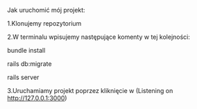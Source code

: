 Jak uruchomić mój projekt:

1.Klonujemy repozytorium

2.W terminalu wpisujemy następujące komenty w tej kolejności:

 bundle install
 
 rails db:migrate
 
 rails server
 
3.Uruchamiamy projekt poprzez kliknięcie w (Listening on http://127.0.0.1:3000)
